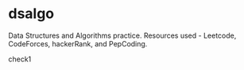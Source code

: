 # dsalgo
Data Structures and Algorithms practice. Resources used - Leetcode, CodeForces, hackerRank, and PepCoding.

check1
